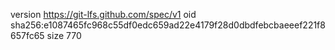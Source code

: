 version https://git-lfs.github.com/spec/v1
oid sha256:e1087465fc968c55df0edc659ad22e4179f28d0dbdfebcbaeeef221f8657fc65
size 770
